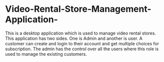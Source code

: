 # Video-Rental-Store-Management-Application-
This is a desktop application which is used to manage video rental stores. This application has two sides. One is Admin and another is user. A customer can create and login to their account and get multiple choices for subscription. The admin has the control over all the users where this role is used to manage the existing customers.
